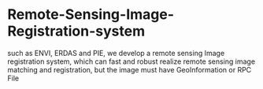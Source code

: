 # Remote-Sensing-Image-Registration-system
such as ENVI, ERDAS and PIE, we develop a remote sensing Image registration system, which can fast and robust realize remote sensing image matching and registration, but the image must have GeoInformation or RPC File
